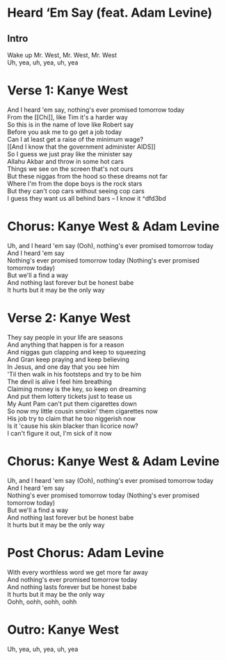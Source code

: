 # Heard ‘Em Say (feat. Adam Levine)

## Intro

Wake up Mr. West, Mr. West, Mr. West  
Uh, yea, uh, yea, uh, yea  

# Verse 1: Kanye West

And I heard 'em say, nothing's ever promised tomorrow today  
From the [[Chi]], like Tim it's a harder way  
So this is in the name of love like Robert say  
Before you ask me to go get a job today  
Can I at least get a raise of the minimum wage?  
[[And I know that the government administer AIDS]]  
So I guess we just pray like the minister say  
Allahu Akbar and throw in some hot cars  
Things we see on the screen that's not ours  
But these niggas from the hood so these dreams not far  
Where I'm from the dope boys is the rock stars  
But they can't cop cars without seeing cop cars  
I guess they want us all behind bars – I know it ^dfd3bd

# Chorus: Kanye West & Adam Levine

Uh, and I heard 'em say (Ooh), nothing's ever promised tomorrow today  
And I heard 'em say  
Nothing's ever promised tomorrow today (Nothing's ever promised tomorrow today)  
But we'll a find a way  
And nothing last forever but be honest babe  
It hurts but it may be the only way  

# Verse 2: Kanye West

They say people in your life are seasons  
And anything that happen is for a reason  
And niggas gun clapping and keep to squeezing  
And Gran keep praying and keep believing  
In Jesus, and one day that you see him  
'Til then walk in his footsteps and try to be him  
The devil is alive I feel him breathing  
Claiming money is the key, so keep on dreaming  
And put them lottery tickets just to tease us  
My Aunt Pam can't put them cigarettes down  
So now my little cousin smokin' them cigarettes now  
His job try to claim that he too niggerish now  
Is it 'cause his skin blacker than licorice now?  
I can't figure it out, I'm sick of it now  

# Chorus: Kanye West & Adam Levine

Uh, and I heard 'em say (Ooh), nothing's ever promised tomorrow today  
And I heard 'em say  
Nothing's ever promised tomorrow today (Nothing's ever promised tomorrow today)  
But we'll a find a way  
And nothing last forever but be honest babe  
It hurts but it may be the only way  

# Post Chorus: Adam Levine

With every worthless word we get more far away  
And nothing's ever promised tomorrow today  
And nothing lasts forever but be honest babe  
It hurts but it may be the only way  
Oohh, oohh, oohh, oohh

# Outro: Kanye West

Uh, yea, uh, yea, uh, yea
